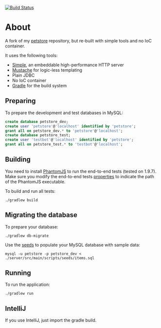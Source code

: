 [![Build Status](https://travis-ci.org/testinfected/simple-petstore.png)](https://travis-ci.org/testinfected/simple-petstore)


# About

A fork of my [petstore](https://github.com/testinfected/petstore) repository, but re-built with simple tools and no IoC container.

It uses the following tools:

- [Simple](http://www.simpleframework.org/), an embeddable high-performance HTTP server
- [Mustache](http://mustache.github.com) for logic-less templating
- Plain JDBC
- No IoC container
- [Gradle](http://www.gradle.org) for the build system 

## Preparing

To prepare the development and test databases in MySQL:

```sql
create database petstore_dev;
create user 'petstore'@'localhost' identified by 'petstore';
grant all on petstore_dev.* to 'petstore'@'localhost';
create database petstore_test;
create user 'testbot'@'localhost' identified by 'petstore';
grant all on petstore_test.* to 'testbot'@'localhost';
```

## Building

You need to install [PhantomJS](http://phantomjs.org) to run the end-to-end tests (tested on 1.9.7). Make sure you modify the 
end-to-end tests [properties](https://github.com/testinfected/simple-petstore/blob/master/server/src/test/resources/test.properties) 
to indicate the path of the PhantomJS executable. 

To build and run all tests:

`./gradlew build`

## Migrating the database

To prepare your database:

`./gradlew db-migrate`

Use the [seeds](https://github.com/testinfected/simple-petstore/blob/master/server/src/main/scripts/seeds/items.sql) to populate your MySQL database with sample data:

`mysql -u petstore -p petstore_dev < ./server/src/main/scripts/seeds/items.sql`

## Running

To run the application:

`./gradlew run`

## IntelliJ

If you use IntelliJ, just import the gradle build.
